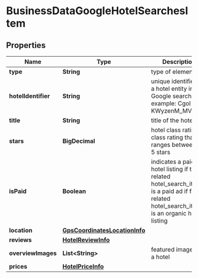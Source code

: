 

# BusinessDataGoogleHotelSearchesItem


## Properties

| Name | Type | Description | Notes |
|------------ | ------------- | ------------- | -------------|
|**type** | **String** | type of element |  [optional] |
|**hotelIdentifier** | **String** | unique identifier of a hotel entity in Google search example: CgoI-KWyzenM_MV3EAE |  [optional] |
|**title** | **String** | title of the hotel |  [optional] |
|**stars** | **BigDecimal** | hotel class rating class rating that ranges between 1-5 stars |  [optional] |
|**isPaid** | **Boolean** | indicates a paid hotel listing if true, related hotel_search_item is a paid ad if false, related hotel_search_item is an organic hotel listing |  [optional] |
|**location** | [**GpsCoordinatesLocationInfo**](GpsCoordinatesLocationInfo.md) |  |  [optional] |
|**reviews** | [**HotelReviewInfo**](HotelReviewInfo.md) |  |  [optional] |
|**overviewImages** | **List&lt;String&gt;** | featured images for a hotel |  [optional] |
|**prices** | [**HotelPriceInfo**](HotelPriceInfo.md) |  |  [optional] |



